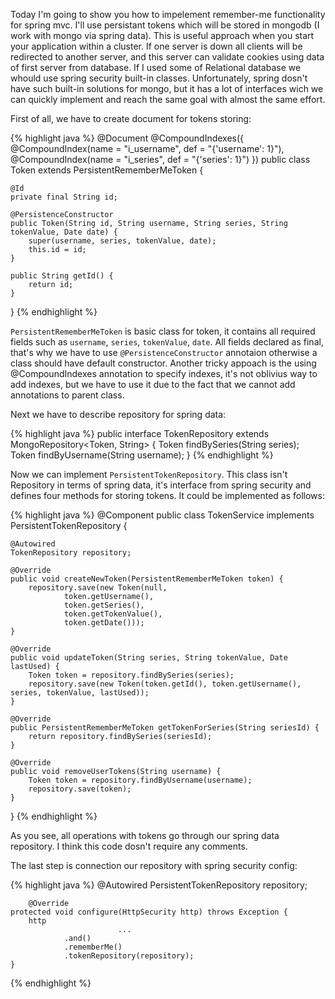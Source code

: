 Today I'm going to show you how to impelement remember-me functionality for spring mvc. I'll use persistant tokens which
will be stored in mongodb (I work with mongo via spring data). This is useful approach when you start your application within a cluster. If one server is 
down all clients will be redirected to another server, and this server can validate cookies using data of first server 
from database. If I used some of Relational database we whould use spring security built-in classes. Unfortunately, spring
dosn't have such built-in solutions for mongo, but it has a lot of interfaces wich we can quickly implement and reach the
same goal with almost the same effort.

First of all, we have to create document for tokens storing:

{% highlight java %}
@Document
@CompoundIndexes({
        @CompoundIndex(name = "i_username", def = "{'username': 1}"),
        @CompoundIndex(name = "i_series", def = "{'series': 1}")
})
public class Token extends PersistentRememberMeToken {

    @Id
    private final String id;

    @PersistenceConstructor
    public Token(String id, String username, String series, String tokenValue, Date date) {
        super(username, series, tokenValue, date);
        this.id = id;
    }

    public String getId() {
        return id;
    }
}
{% endhighlight %}

`PersistentRememberMeToken` is basic class for token, it contains all required fields such as `username`, 
`series`, `tokenValue`, `date`. All fields declared as final, that's why we have to use `@PersistenceConstructor` annotaion
otherwise a class should have default constructor. Another tricky appoach is the using @CompoundIndexes annotation to 
specify indexes, it's not oblivius way to add indexes, but we have to use it due to the fact that we cannot add
annotations to parent class.

Next we have to describe repository for spring data:

{% highlight java %}
public interface TokenRepository extends MongoRepository<Token, String> {
    Token findBySeries(String series);
    Token findByUsername(String username);
}
{% endhighlight %}

Now we can implement `PersistentTokenRepository`. This class isn't Repository in terms of spring data, it's interface
from spring security and defines four methods for storing tokens. It could be implemented as follows:

{% highlight java %}
@Component
public class TokenService implements PersistentTokenRepository {

    @Autowired
    TokenRepository repository;

    @Override
    public void createNewToken(PersistentRememberMeToken token) {
        repository.save(new Token(null,
                token.getUsername(),
                token.getSeries(),
                token.getTokenValue(),
                token.getDate()));
    }

    @Override
    public void updateToken(String series, String tokenValue, Date lastUsed) {
        Token token = repository.findBySeries(series);
        repository.save(new Token(token.getId(), token.getUsername(), series, tokenValue, lastUsed));
    }

    @Override
    public PersistentRememberMeToken getTokenForSeries(String seriesId) {
        return repository.findBySeries(seriesId);
    }

    @Override
    public void removeUserTokens(String username) {
        Token token = repository.findByUsername(username);
        repository.save(token);
    }
}
{% endhighlight %}

As you see, all operations with tokens go through our spring data repository. I think this code dosn't require any comments.

The last step is connection our repository with spring security config:

{% highlight java %}
		@Autowired
    PersistentTokenRepository repository;
		
		@Override
    protected void configure(HttpSecurity http) throws Exception {
        http
							...
                .and()
                .rememberMe()
                .tokenRepository(repository);
    }
{% endhighlight %}
